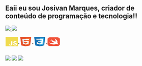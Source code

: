 ## Eaii eu sou Josivan Marques, criador de conteúdo de programação e tecnologia!!
  <a href="https://github.com/josivanphs">
  <img height="180em" src="https://github-readme-stats.vercel.app/api?username=josivanphs&show_icons=true&theme=dracula&include_all_commits=true&count_private=true"/>
  <img height="180em" src="https://github-readme-stats.vercel.app/api/top-langs/?username=josivanphs&layout=compact&langs_count=7&theme=dracula"/>
</div>

  
  
<div style="display: inline_block"><br>
  <img align="center" alt="Jo-Js" height="30" width="40" src="https://raw.githubusercontent.com/devicons/devicon/master/icons/javascript/javascript-plain.svg">
  <img align="center" alt="josi-HTML" height="30" width="40" src="https://raw.githubusercontent.com/devicons/devicon/master/icons/html5/html5-original.svg">
   <img align="center" alt="josi-CSS" height="30" width="40" src="https://raw.githubusercontent.com/devicons/devicon/master/icons/css3/css3-original.svg">
  
   <img align="center" alt="josi-swift" height="30" width="40" src="https://raw.githubusercontent.com/devicons/devicon/master/icons/swift/swift-original.svg">
            
  
  ##
 
  <a href="https://instagram.com/josivanphs" target="_blank"><img src="https://img.shields.io/badge/-Instagram-%23E4405F?style=for-the-badge&logo=instagram&logoColor=white" target="_blank"></a>
  <a href = "mailto:jhosivan@outlook.com"><img src="https://img.shields.io/badge/-Gmail-%23333?style=for-the-badge&logo=gmail&logoColor=white" target="_blank"></a>
  <a href="https://www.linkedin.com/in/josivan-marques" target="_blank"><img src="https://img.shields.io/badge/-LinkedIn-%230077B5?style=for-the-badge&logo=linkedin&logoColor=white" target="_blank"></a> 
  
</div>
